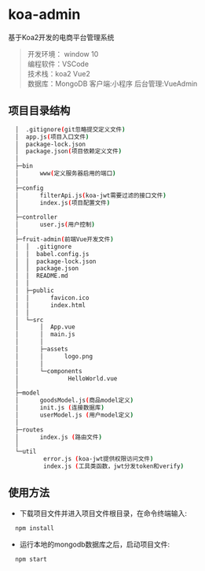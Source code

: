 # koa-admin
基于Koa2开发的电商平台管理系统
> 开发环境： window 10 <br/>
  编程软件：VSCode <br/>
  技术栈：koa2 Vue2 <br/>
  数据库：MongoDB
  客户端:小程序
  后台管理:VueAdmin

## 项目目录结构

```bash
  │  .gitignore(git忽略提交定义文件)
  │  app.js(项目入口文件)
  │  package-lock.json
  │  package.json(项目依赖定义文件)
  │
  ├─bin
  │      www(定义服务器启用的端口)
  │
  ├─config
  │      filterApi.js(koa-jwt需要过滤的接口文件)
  │      index.js(项目配置文件)
  │
  ├─controller
  │      user.js(用户控制)
  │
  ├─fruit-admin(前端Vue开发文件)
  │  │  .gitignore
  │  │  babel.config.js
  │  │  package-lock.json
  │  │  package.json
  │  │  README.md
  │  │
  │  ├─public
  │  │      favicon.ico
  │  │      index.html
  │  │
  │  └─src
  │      │  App.vue
  │      │  main.js
  │      │
  │      ├─assets
  │      │      logo.png
  │      │
  │      └─components
  │              HelloWorld.vue
  │
  ├─model
  │      goodsModel.js(商品model定义)
  │      init.js (连接数据库)
  │      userModel.js (用户model定义)
  │
  ├─routes
  │      index.js (路由文件)
  │
  └─util
          error.js (koa-jwt提供权限访问文件)
          index.js (工具类函数，jwt分发token和verify)
```
## 使用方法

- 下载项目文件并进入项目文件根目录，在命令终端输入:

```bash
  npm install
```
- 运行本地的mongodb数据库之后，启动项目文件:

```bash
  npm start
```
